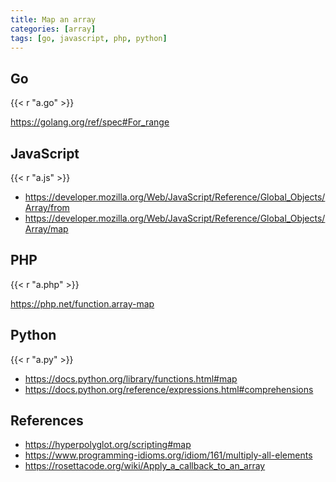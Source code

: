 ```yaml
---
title: Map an array
categories: [array]
tags: [go, javascript, php, python]
---
```


## Go

{{< r "a.go" >}}

<https://golang.org/ref/spec#For_range>

## JavaScript

{{< r "a.js" >}}

- <https://developer.mozilla.org/Web/JavaScript/Reference/Global_Objects/Array/from>
- <https://developer.mozilla.org/Web/JavaScript/Reference/Global_Objects/Array/map>

## PHP

{{< r "a.php" >}}

<https://php.net/function.array-map>

## Python

{{< r "a.py" >}}

- <https://docs.python.org/library/functions.html#map>
- <https://docs.python.org/reference/expressions.html#comprehensions>

## References

- <https://hyperpolyglot.org/scripting#map>
- <https://www.programming-idioms.org/idiom/161/multiply-all-elements>
- <https://rosettacode.org/wiki/Apply_a_callback_to_an_array>
